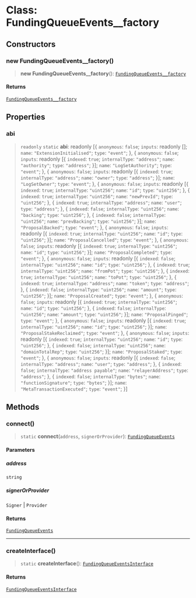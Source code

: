 # Class: FundingQueueEvents\_\_factory

## Constructors

### new FundingQueueEvents\_\_factory()

> **new FundingQueueEvents\_\_factory**(): [`FundingQueueEvents__factory`](FundingQueueEvents__factory.md)

#### Returns

[`FundingQueueEvents__factory`](FundingQueueEvents__factory.md)

## Properties

### abi

> `readonly` `static` **abi**: readonly \[\{ `anonymous`: `false`; `inputs`: readonly \[\]; `name`: `"ExtensionInitialised"`; `type`: `"event"`; \}, \{ `anonymous`: `false`; `inputs`: readonly \[\{ `indexed`: `true`; `internalType`: `"address"`; `name`: `"authority"`; `type`: `"address"`; \}\]; `name`: `"LogSetAuthority"`; `type`: `"event"`; \}, \{ `anonymous`: `false`; `inputs`: readonly \[\{ `indexed`: `true`; `internalType`: `"address"`; `name`: `"owner"`; `type`: `"address"`; \}\]; `name`: `"LogSetOwner"`; `type`: `"event"`; \}, \{ `anonymous`: `false`; `inputs`: readonly \[\{ `indexed`: `true`; `internalType`: `"uint256"`; `name`: `"id"`; `type`: `"uint256"`; \}, \{ `indexed`: `true`; `internalType`: `"uint256"`; `name`: `"newPrevId"`; `type`: `"uint256"`; \}, \{ `indexed`: `true`; `internalType`: `"address"`; `name`: `"user"`; `type`: `"address"`; \}, \{ `indexed`: `false`; `internalType`: `"uint256"`; `name`: `"backing"`; `type`: `"uint256"`; \}, \{ `indexed`: `false`; `internalType`: `"uint256"`; `name`: `"prevBacking"`; `type`: `"uint256"`; \}\]; `name`: `"ProposalBacked"`; `type`: `"event"`; \}, \{ `anonymous`: `false`; `inputs`: readonly \[\{ `indexed`: `true`; `internalType`: `"uint256"`; `name`: `"id"`; `type`: `"uint256"`; \}\]; `name`: `"ProposalCancelled"`; `type`: `"event"`; \}, \{ `anonymous`: `false`; `inputs`: readonly \[\{ `indexed`: `true`; `internalType`: `"uint256"`; `name`: `"id"`; `type`: `"uint256"`; \}\]; `name`: `"ProposalCompleted"`; `type`: `"event"`; \}, \{ `anonymous`: `false`; `inputs`: readonly \[\{ `indexed`: `false`; `internalType`: `"uint256"`; `name`: `"id"`; `type`: `"uint256"`; \}, \{ `indexed`: `true`; `internalType`: `"uint256"`; `name`: `"fromPot"`; `type`: `"uint256"`; \}, \{ `indexed`: `true`; `internalType`: `"uint256"`; `name`: `"toPot"`; `type`: `"uint256"`; \}, \{ `indexed`: `true`; `internalType`: `"address"`; `name`: `"token"`; `type`: `"address"`; \}, \{ `indexed`: `false`; `internalType`: `"uint256"`; `name`: `"amount"`; `type`: `"uint256"`; \}\]; `name`: `"ProposalCreated"`; `type`: `"event"`; \}, \{ `anonymous`: `false`; `inputs`: readonly \[\{ `indexed`: `true`; `internalType`: `"uint256"`; `name`: `"id"`; `type`: `"uint256"`; \}, \{ `indexed`: `false`; `internalType`: `"uint256"`; `name`: `"amount"`; `type`: `"uint256"`; \}\]; `name`: `"ProposalPinged"`; `type`: `"event"`; \}, \{ `anonymous`: `false`; `inputs`: readonly \[\{ `indexed`: `true`; `internalType`: `"uint256"`; `name`: `"id"`; `type`: `"uint256"`; \}\]; `name`: `"ProposalStakeReclaimed"`; `type`: `"event"`; \}, \{ `anonymous`: `false`; `inputs`: readonly \[\{ `indexed`: `true`; `internalType`: `"uint256"`; `name`: `"id"`; `type`: `"uint256"`; \}, \{ `indexed`: `false`; `internalType`: `"uint256"`; `name`: `"domainTotalRep"`; `type`: `"uint256"`; \}\]; `name`: `"ProposalStaked"`; `type`: `"event"`; \}, \{ `anonymous`: `false`; `inputs`: readonly \[\{ `indexed`: `false`; `internalType`: `"address"`; `name`: `"user"`; `type`: `"address"`; \}, \{ `indexed`: `false`; `internalType`: `"address payable"`; `name`: `"relayerAddress"`; `type`: `"address"`; \}, \{ `indexed`: `false`; `internalType`: `"bytes"`; `name`: `"functionSignature"`; `type`: `"bytes"`; \}\]; `name`: `"MetaTransactionExecuted"`; `type`: `"event"`; \}\]

## Methods

### connect()

> `static` **connect**(`address`, `signerOrProvider`): [`FundingQueueEvents`](../namespaces/FundingQueueEvents/interfaces/FundingQueueEvents.md)

#### Parameters

##### address

`string`

##### signerOrProvider

`Signer` | `Provider`

#### Returns

[`FundingQueueEvents`](../namespaces/FundingQueueEvents/interfaces/FundingQueueEvents.md)

***

### createInterface()

> `static` **createInterface**(): [`FundingQueueEventsInterface`](../namespaces/FundingQueueEvents/interfaces/FundingQueueEventsInterface.md)

#### Returns

[`FundingQueueEventsInterface`](../namespaces/FundingQueueEvents/interfaces/FundingQueueEventsInterface.md)
